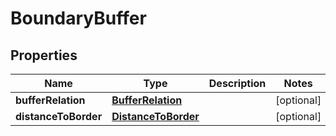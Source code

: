 
# BoundaryBuffer

## Properties
Name | Type | Description | Notes
------------ | ------------- | ------------- | -------------
**bufferRelation** | [**BufferRelation**](BufferRelation.md) |  |  [optional]
**distanceToBorder** | [**DistanceToBorder**](DistanceToBorder.md) |  |  [optional]



